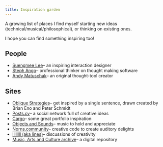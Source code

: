 ```yaml
---
title: Inspiration garden
---
```

A growing list of places I find myself starting new ideas (technical/musical/philosophical), or thinking on existing ones.

I hope you can find something inspiring too!

## People

- [Suengmee Lee](https://www.seungmee-lee.com/)– an inspiring interaction designer
- [Steph Ango](https://stephango.com/)– professional thinker on thought making software
- [Andy Matuschak](https://notes.andymatuschak.org/About_these_notes)– an original thought-tool creator

## Sites

 - [Oblique Strategies](https://stoney.sb.org/eno/oblique.html)– get inspired by a single sentence, drawn created by Brian Eno and Peter Schmidt
 - [Posts.cv](https://posts.cv/)– a social network full of creative ideas
 - [Cargo](https://cargo.site/In-Use)– some great portfolio inspiration
 - [Objects and Sounds](https://www.objectsandsounds.com/)– music to hold and appreciate
 - [Norns.community](https://norns.community/)– creative code to create auditory delights
 - [llllllll (aka lines)](https://llllllll.co/)– discussions of creativity
 - [Music, Arts and Culture archive](https://archive.org/details/audio_music)– a digital repository